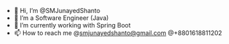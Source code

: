 - 👋 Hi, I’m @SMJunayedShanto
- 👀 I’m a Software Engineer (Java)
- 🌱 I’m currently working with Spring Boot
- 📫 How to reach me @smjunayedshanto@gmail.com @+8801618811202

<!---
SMJunayedShanto/SMJunayedShanto is a ✨ special ✨ repository because its `README.md` (this file) appears on your GitHub profile.
You can click the Preview link to take a look at your changes.
--->
